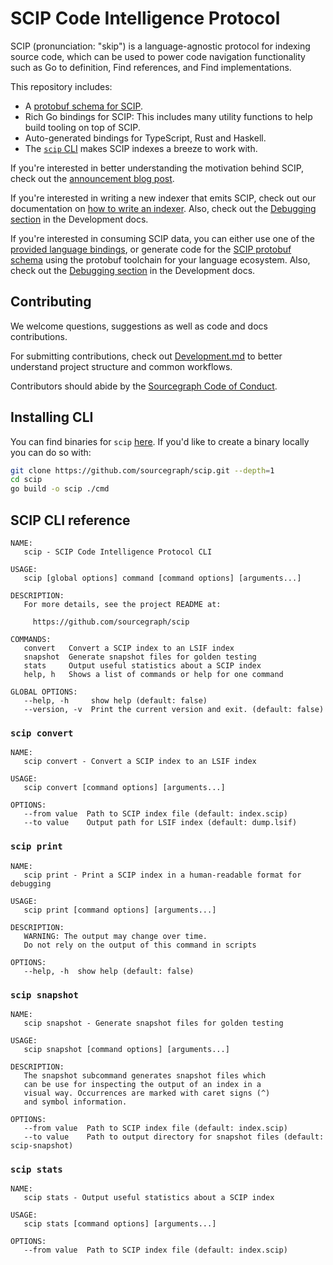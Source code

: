 # SCIP Code Intelligence Protocol

SCIP (pronunciation: "skip") is a language-agnostic protocol
for indexing source code,
which can be used to power code navigation functionality
such as Go to definition, Find references, and Find implementations.

This repository includes:

- A [protobuf schema for SCIP](./scip.proto).
- Rich Go bindings for SCIP: This includes many utility functions
  to help build tooling on top of SCIP.
- Auto-generated bindings for TypeScript, Rust and Haskell.
- The [`scip` CLI](#scip-cli-reference) makes SCIP indexes
  a breeze to work with.

If you're interested in better understanding the motivation behind SCIP,
check out the [announcement blog post](https://about.sourcegraph.com/blog/announcing-scip).

If you're interested in writing a new indexer that emits SCIP,
check out our documentation on
[how to write an indexer](https://docs.sourcegraph.com/code_intelligence/explanations/writing_an_indexer).
Also, check out the [Debugging section][] in the Development docs.

If you're interested in consuming SCIP data,
you can either use one of the [provided language bindings](https://github.com/sourcegraph/scip/tree/main/bindings),
or generate code for the [SCIP protobuf schema](./scip.proto)
using the protobuf toolchain for your language ecosystem.
Also, check out the [Debugging section][] in the Development docs.

[debugging section]: ./Development.md#debugging

## Contributing

We welcome questions, suggestions as well as code and docs contributions.

For submitting contributions, check out [Development.md](./Development.md)
to better understand project structure and common workflows.

Contributors should abide by the [Sourcegraph Code of Conduct](https://handbook.sourcegraph.com/company-info-and-process/communication/code_of_conduct/).

## Installing CLI

You can find binaries for `scip`
[here](https://github.com/sourcegraph/scip/releases). If you'd like to create a
binary locally you can do so with:

```sh
git clone https://github.com/sourcegraph/scip.git --depth=1
cd scip
go build -o scip ./cmd
```

## SCIP CLI reference

```
NAME:
   scip - SCIP Code Intelligence Protocol CLI

USAGE:
   scip [global options] command [command options] [arguments...]

DESCRIPTION:
   For more details, see the project README at:

     https://github.com/sourcegraph/scip

COMMANDS:
   convert   Convert a SCIP index to an LSIF index
   snapshot  Generate snapshot files for golden testing
   stats     Output useful statistics about a SCIP index
   help, h   Shows a list of commands or help for one command

GLOBAL OPTIONS:
   --help, -h     show help (default: false)
   --version, -v  Print the current version and exit. (default: false)
```

### `scip convert`

```
NAME:
   scip convert - Convert a SCIP index to an LSIF index

USAGE:
   scip convert [command options] [arguments...]

OPTIONS:
   --from value  Path to SCIP index file (default: index.scip)
   --to value    Output path for LSIF index (default: dump.lsif)
```

### `scip print`

```
NAME:
   scip print - Print a SCIP index in a human-readable format for debugging

USAGE:
   scip print [command options] [arguments...]

DESCRIPTION:
   WARNING: The output may change over time.
   Do not rely on the output of this command in scripts

OPTIONS:
   --help, -h  show help (default: false)
```

### `scip snapshot`

```
NAME:
   scip snapshot - Generate snapshot files for golden testing

USAGE:
   scip snapshot [command options] [arguments...]

DESCRIPTION:
   The snapshot subcommand generates snapshot files which
   can be use for inspecting the output of an index in a
   visual way. Occurrences are marked with caret signs (^)
   and symbol information.

OPTIONS:
   --from value  Path to SCIP index file (default: index.scip)
   --to value    Path to output directory for snapshot files (default: scip-snapshot)
```

### `scip stats`

```
NAME:
   scip stats - Output useful statistics about a SCIP index

USAGE:
   scip stats [command options] [arguments...]

OPTIONS:
   --from value  Path to SCIP index file (default: index.scip)
```